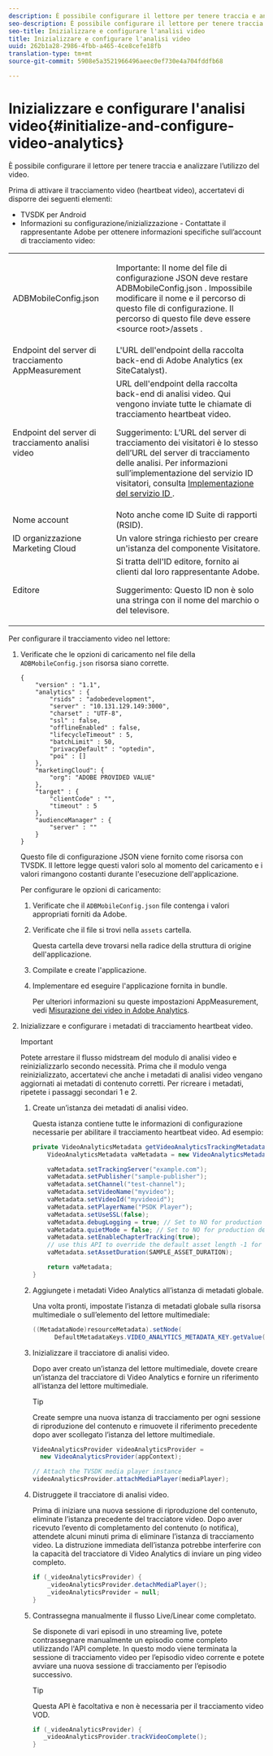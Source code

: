 ```yaml
---
description: È possibile configurare il lettore per tenere traccia e analizzare l’utilizzo del video.
seo-description: È possibile configurare il lettore per tenere traccia e analizzare l’utilizzo del video.
seo-title: Inizializzare e configurare l'analisi video
title: Inizializzare e configurare l'analisi video
uuid: 262b1a28-2986-4fbb-a465-4ce8cefe18fb
translation-type: tm+mt
source-git-commit: 5908e5a3521966496aeec0ef730e4a704fddfb68

---
```



# Inizializzare e configurare l&#39;analisi video{#initialize-and-configure-video-analytics}

È possibile configurare il lettore per tenere traccia e analizzare l’utilizzo del video.

Prima di attivare il tracciamento video (heartbeat video), accertatevi di disporre dei seguenti elementi:

* TVSDK per Android
* Informazioni su configurazione/inizializzazione - Contattate il rappresentante Adobe per ottenere informazioni specifiche sull’account di tracciamento video:

<table id="table_3565328ABBEE4605A92EAE1ADE5D6F84"> 
 <tbody> 
  <tr> 
   <td colname="col1"> <span class="filepath"> ADBMobileConfig.json </span> </td> 
   <td colname="col2"> <p>Importante:  Il nome del file di configurazione JSON deve restare <span class="codeph"> ADBMobileConfig.json </span>. Impossibile modificare il nome e il percorso di questo file di configurazione. Il percorso di questo file deve essere <span class="codeph"> &lt;source root&gt;/assets </span>. </p> </td> 
  </tr> 
  <tr> 
   <td colname="col1"> Endpoint del server di tracciamento AppMeasurement </td> 
   <td colname="col2"> L'URL dell'endpoint della raccolta back-end di Adobe Analytics (ex SiteCatalyst). </td> 
  </tr> 
  <tr> 
   <td colname="col1"> Endpoint del server di tracciamento analisi video </td> 
   <td colname="col2"> URL dell'endpoint della raccolta back-end di analisi video. Qui vengono inviate tutte le chiamate di tracciamento heartbeat video. <p>Suggerimento:  L’URL del server di tracciamento dei visitatori è lo stesso dell’URL del server di tracciamento delle analisi. Per informazioni sull’implementazione del servizio ID visitatori, consulta <a href="https://marketing.adobe.com/resources/help/en_US/mcvid/mcvid-setup-target.html" format="html" scope="external"> Implementazione del servizio ID </a>. </p> </td> 
  </tr> 
  <tr> 
   <td colname="col1"> Nome account </td> 
   <td colname="col2"> Noto anche come ID Suite di rapporti (RSID). </td> 
  </tr> 
  <tr> 
   <td colname="col1"> ID organizzazione Marketing Cloud </td> 
   <td colname="col2"> Un valore stringa richiesto per creare un'istanza del componente Visitatore. </td> 
  </tr> 
  <tr> 
   <td colname="col1"> Editore </td> 
   <td colname="col2"> Si tratta dell'ID editore, fornito ai clienti dal loro rappresentante Adobe. <p>Suggerimento:  Questo ID non è solo una stringa con il nome del marchio o del televisore. </p> </td> 
  </tr> 
 </tbody> 
</table>

Per configurare il tracciamento video nel lettore:

1. Verificate che le opzioni di caricamento nel file della `ADBMobileConfig.json` risorsa siano corrette.

   ```
   { 
       "version" : "1.1", 
       "analytics" : { 
           "rsids" : "adobedevelopment", 
           "server" : "10.131.129.149:3000", 
           "charset" : "UTF-8", 
           "ssl" : false, 
           "offlineEnabled" : false, 
           "lifecycleTimeout" : 5, 
           "batchLimit" : 50, 
           "privacyDefault" : "optedin", 
           "poi" : [] 
       }, 
       "marketingCloud": { 
           "org": "ADOBE PROVIDED VALUE"  
       }, 
       "target" : { 
           "clientCode" : "", 
           "timeout" : 5 
       }, 
       "audienceManager" : { 
           "server" : "" 
       } 
   }
   ```

   Questo file di configurazione JSON viene fornito come risorsa con TVSDK. Il lettore legge questi valori solo al momento del caricamento e i valori rimangono costanti durante l&#39;esecuzione dell&#39;applicazione.

   Per configurare le opzioni di caricamento:

   1. Verificate che il `ADBMobileConfig.json` file contenga i valori appropriati forniti da Adobe.
   1. Verificate che il file si trovi nella `assets` cartella.

      Questa cartella deve trovarsi nella radice della struttura di origine dell&#39;applicazione.
   1. Compilate e create l&#39;applicazione.
   1. Implementare ed eseguire l&#39;applicazione fornita in bundle.

      Per ulteriori informazioni su queste impostazioni AppMeasurement, vedi [Misurazione dei video in Adobe Analytics](https://marketing.adobe.com/resources/help/en_US/sc/appmeasurement/video/).
1. Inizializzare e configurare i metadati di tracciamento heartbeat video.

   >[!IMPORTANT]
   >
   >Potete arrestare il flusso midstream del modulo di analisi video e reinizializzarlo secondo necessità. Prima che il modulo venga reinizializzato, accertatevi che anche i metadati di analisi video vengano aggiornati ai metadati di contenuto corretti. Per ricreare i metadati, ripetete i passaggi secondari 1 e 2.

   1. Create un’istanza dei metadati di analisi video.

      Questa istanza contiene tutte le informazioni di configurazione necessarie per abilitare il tracciamento heartbeat video. Ad esempio:

      ```java
      private VideoAnalyticsMetadata getVideoAnalyticsTrackingMetadata() { 
          VideoAnalyticsMetadata vaMetadata = new VideoAnalyticsMetadata(); 
      
          vaMetadata.setTrackingServer("example.com"); 
          vaMetadata.setPublisher("sample-publisher"); 
          vaMetadata.setChannel("test-channel"); 
          vaMetadata.setVideoName("myvideo"); 
          vaMetadata.setVideoId("myvideoid"); 
          vaMetadata.setPlayerName("PSDK Player"); 
          vaMetadata.setUseSSL(false); 
          vaMetadata.debugLogging = true; // Set to NO for production deployment. 
          vaMetadata.quietMode = false; // Set to NO for production deployment. 
          vaMetadata.setEnableChapterTracking(true); 
          // use this API to override the default asset length -1 for live streams 
          vaMetadata.setAssetDuration(SAMPLE_ASSET_DURATION); 
      
          return vaMetadata; 
      }
      ```

   1. Aggiungete i metadati Video Analytics all’istanza di metadati globale.

      Una volta pronti, impostate l’istanza di metadati globale sulla risorsa multimediale o sull’elemento del lettore multimediale:

      ```java
      ((MetadataNode)resourceMetadata).setNode( 
            DefaultMetadataKeys.VIDEO_ANALYTICS_METADATA_KEY.getValue(), vaMetadata);
      ```

   1. Inizializzare il tracciatore di analisi video.

      Dopo aver creato un’istanza del lettore multimediale, dovete creare un’istanza del tracciatore di Video Analytics e fornire un riferimento all’istanza del lettore multimediale.

      >[!TIP]
      >
      >Create sempre una nuova istanza di tracciamento per ogni sessione di riproduzione del contenuto e rimuovete il riferimento precedente dopo aver scollegato l’istanza del lettore multimediale.

      ```java
      VideoAnalyticsProvider videoAnalyticsProvider =  
        new VideoAnalyticsProvider(appContext); 
      
      // Attach the TVSDK media player instance 
      videoAnalyticsProvider.attachMediaPlayer(mediaPlayer); 
      ```

   1. Distruggete il tracciatore di analisi video.

      Prima di iniziare una nuova sessione di riproduzione del contenuto, eliminate l’istanza precedente del tracciatore video. Dopo aver ricevuto l’evento di completamento del contenuto (o notifica), attendete alcuni minuti prima di eliminare l’istanza di tracciamento video. La distruzione immediata dell’istanza potrebbe interferire con la capacità del tracciatore di Video Analytics di inviare un ping video completo.

      ```java
      if (_videoAnalyticsProvider) { 
          _videoAnalyticsProvider.detachMediaPlayer(); 
          _videoAnalyticsProvider = null; 
      }
      ```

   1. Contrassegna manualmente il flusso Live/Linear come completato.

      Se disponete di vari episodi in uno streaming live, potete contrassegnare manualmente un episodio come completo utilizzando l&#39;API complete. In questo modo viene terminata la sessione di tracciamento video per l’episodio video corrente e potete avviare una nuova sessione di tracciamento per l’episodio successivo.

      >[!TIP]
      >
      >Questa API è facoltativa e non è necessaria per il tracciamento video VOD.

      ```java
      if (_videoAnalyticsProvider) { 
         _videoAnalyticsProvider.trackVideoComplete();    
      }
      ```

